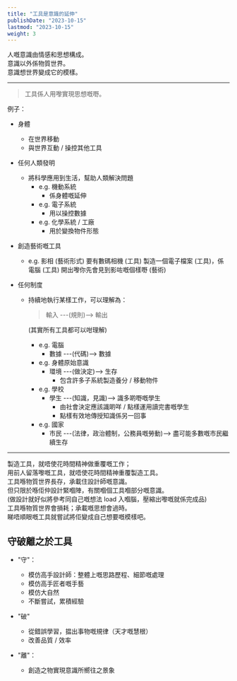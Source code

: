 ```yaml
---
title: "工具是意識的延伸"
publishDate: "2023-10-15"
lastmod: "2023-10-15"
weight: 3
---
```


人嘅意識由情感和思想構成。<br/>
意識以外係物質世界。<br/>
意識想世界變成它的模樣。<br/>

---

> 工具係人用嚟實現思想嘅嘢。

例子：

- 身體

  - 在世界移動
  - 與世界互動 / 操控其他工具

- 任何人類發明

  - 將科學應用到生活，幫助人類解決問題
    - e.g. 機動系統
      - 係身體嘅延伸
    - e.g. 電子系統
      - 用以操控數據
    - e.g. 化學系統 / 工廠
      - 用於變換物件形態

- 創造藝術嘅工具

  - e.g. 影相 (藝術形式) 要有數碼相機 (工具) 製造一個電子檔案 (工具)，係電腦 (工具) 開出嚟你先會見到影咗嘅個樣嘢 (藝術)

- 任何制度

  - 持續地執行某樣工作，可以理解為：

    > 輸入 ---(規則)--> 輸出

    (其實所有工具都可以咁理解)

    - e.g. 電腦
      - 數據 ---(代碼)--> 數據
    - e.g. 身體原始意識
      - 環境 ---(做決定)--> 生存
        - 包含許多子系統製造養分 / 移動物件
    - e.g. 學校
      - 學生 ---(知識，見識)--> 識多啲嘢嘅學生
        - 由社會決定應該識啲咩 / 點樣運用讀完書嘅學生
        - 點樣有效地傳授知識係另一回事
    - e.g. 國家
      - 市民 ---(法律，政治體制，公務員嘅勞動)--> 盡可能多數嘅市民繼續生存

---

製造工具，就唔使花時間精神做重覆嘅工作；<br/>
用前人留落嚟嘅工具，就唔使花時間精神重覆製造工具。<br/>
工具喺物質世界長存，承載住設計師嘅意識。<br/>
但只限於喺佢仲設計緊嗰陣，有關嗰個工具嗰部分嘅意識。<br/>
(做設計就好似將參考同自己嘅想法 load 入嗰腦，壓縮出嚟嘅就係完成品)<br/>
工具喺物質世界會損耗；承載嘅思想會過時。<br/>
睇唔順眼嘅工具就嘗試將佢變成自己想要嘅模樣吧。<br/>

## 守破離之於工具

- "守"：

  - 模仿高手設計師：整體上嘅思路歷程、細節嘅處理
  - 模仿高手匠者嘅手藝
  - 模仿大自然
  - 不斷嘗試，累積經驗

- "破"

  - 從錯誤學習，揾出事物嘅規律（天才嘅慧根）
  - 改善品質 / 效率

- "離"：

  - 創造之物實現意識所嚮往之景象
